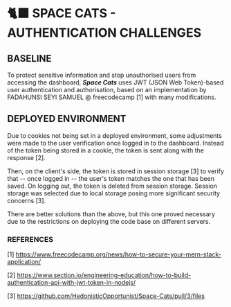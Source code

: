 # 🐈‍⬛ SPACE CATS - AUTHENTICATION CHALLENGES

## BASELINE

To protect sensitive information and stop unauthorised users from accessing the dashboard, _**Space Cats**_ uses JWT (JSON Web Token)-based user authentication and authorisation, based on an implementation by FADAHUNSI SEYI SAMUEL @ freecodecamp [1] with many modifications.

## DEPLOYED ENVIRONMENT

Due to cookies not being set in a deployed environment, some adjustments were made to the user verification once logged in to the dashboard. Instead of the token being stored in a cookie, the token is sent along with the response [2].

Then, on the client's side, the token is stored in session storage [3] to verify that -- once logged in -- the user's token matches the one that has been saved. On logging out, the token is deleted from session storage. Session storage was selected due to local storage posing more significant security concerns [3].

There are better solutions than the above, but this one proved necessary due to the restrictions on deploying the code base on different servers.

### REFERENCES

[1] https://www.freecodecamp.org/news/how-to-secure-your-mern-stack-application/

[2] https://www.section.io/engineering-education/how-to-build-authentication-api-with-jwt-token-in-nodejs/

[3] https://github.com/HedonisticOpportunist/Space-Cats/pull/3/files
